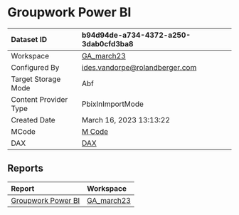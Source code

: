 



# Groupwork Power BI

|Dataset ID|b94d94de-a734-4372-a250-3dab0cfd3ba8|
| :--- | :--- |
|Workspace|[GA_march23](../Workspaces/GA_march23.md)|
|Configured By|ides.vandorpe@rolandberger.com|
|Target Storage Mode|Abf|
|Content Provider Type|PbixInImportMode|
|Created Date|March 16, 2023 13:13:22|
|MCode|[M Code](./Groupwork-Power-BI/mcode.md)|
|DAX|[DAX](./Groupwork-Power-BI/dax.md)|

## Reports

|Report|Workspace|
| :--- | :--- |
|[Groupwork Power BI](../Reports/Groupwork-Power-BI.md)|[GA_march23](../Workspaces/GA_march23.md)|
